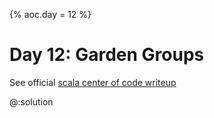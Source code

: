{%
aoc.day = 12
%}

# Day 12: Garden Groups

See official [scala center of code writeup](https://scalacenter.github.io/scala-advent-of-code/2024/puzzles/day12)

@:solution